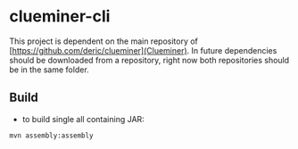 # clueminer-cli

This project is dependent on the main repository of [https://github.com/deric/clueminer](Clueminer). In future dependencies should be downloaded from a repository, right now both repositories should be in the same folder.

## Build

  - to build single all containing JAR:
```
mvn assembly:assembly
```

